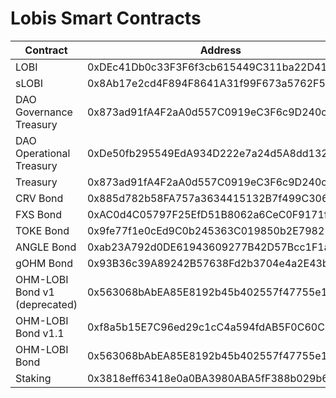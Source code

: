 # Lobis Smart Contracts

| Contract      | Address                                    |
| ------------- | ------------------------------------------ |
| LOBI          | 0xDEc41Db0c33F3F6f3cb615449C311ba22D418A8d |
| sLOBI         | 0x8Ab17e2cd4F894F8641A31f99F673a5762F53c8e |
| DAO Governance Treasury | 0x873ad91fA4F2aA0d557C0919eC3F6c9D240cDd05 |
| DAO Operational Treasury  | 0xDe50fb295549EdA934D222e7a24d5A8dd132444F |
| Treasury      | 0x873ad91fA4F2aA0d557C0919eC3F6c9D240cDd05 |
| CRV Bond      | 0x885d782b58FA757a3634415132B7f499C306da65 |
| FXS Bond      | 0xAC0d4C05797F25EfD51B8062a6CeC0F9171f22cB |
| TOKE Bond     | 0x9fe77f1e0cEd9C0b245363C019850b2E79821BbA |
| ANGLE Bond     | 0xab23A792d0DE61943609277B42D57Bcc1F1a7eEd |
| gOHM Bond     | 0x93B36c39A89242B57638Fd2b3704e4a2E43b894f |
| OHM-LOBI Bond v1 (deprecated) | 0x563068bAbEA85E8192b45b402557f47755e1bbf3 |
| OHM-LOBI Bond v1.1| 0xf8a5b15E7C96ed29c1cC4a594fdAB5F0C60C8266 |
| OHM-LOBI Bond | 0x563068bAbEA85E8192b45b402557f47755e1bbf3 |
| Staking       | 0x3818eff63418e0a0BA3980ABA5fF388b029b6d90 |
